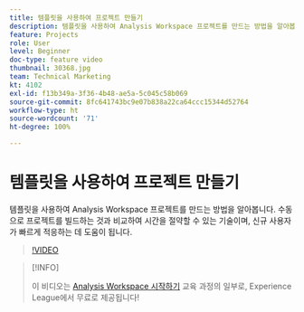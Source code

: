 ```yaml
---
title: 템플릿을 사용하여 프로젝트 만들기
description: 템플릿을 사용하여 Analysis Workspace 프로젝트를 만드는 방법을 알아봅니다
feature: Projects
role: User
level: Beginner
doc-type: feature video
thumbnail: 30368.jpg
team: Technical Marketing
kt: 4102
exl-id: f13b349a-3f36-4b48-ae5a-5c045c58b069
source-git-commit: 8fc641743bc9e07b838a22ca64ccc15344d52764
workflow-type: ht
source-wordcount: '71'
ht-degree: 100%

---
```


# 템플릿을 사용하여 프로젝트 만들기

템플릿을 사용하여 Analysis Workspace 프로젝트를 만드는 방법을 알아봅니다. 수동으로 프로젝트를 빌드하는 것과 비교하여 시간을 절약할 수 있는 기술이며, 신규 사용자가 빠르게 적응하는 데 도움이 됩니다.

>[!VIDEO](https://video.tv.adobe.com/v/30368/?quality=12&learn=on)

>[!INFO]
>
> 이 비디오는 [Analysis Workspace 시작하기](https://experienceleague.adobe.com/?recommended=Analytics-U-1-2020.1.workspace) 교육 과정의 일부로, Experience League에서 무료로 제공됩니다!